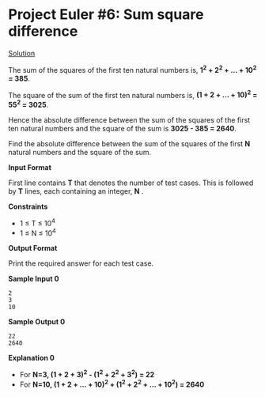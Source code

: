 # Project Euler #6: Sum square difference
[Solution](https://github.com/zhaohanson1/project_euler_plus/blob/master/6%20-%20Sum%20square%20difference/solution.md)

The sum of the squares of the first ten natural numbers is, **1<sup>2</sup> + 2<sup>2</sup> + ... + 10<sup>2</sup> = 385**. 

The square of the sum of the first ten natural numbers is, **(1 + 2 + ... + 10)<sup>2</sup> = 55<sup>2</sup> = 3025**. 

Hence the absolute difference between the sum of the squares of the first ten natural numbers and the square of the sum is **3025 - 385 = 2640**.

Find the absolute difference between the sum of the squares of the first **N** natural numbers and the square of the sum.

**Input Format**

First line contains **T** that denotes the number of test cases. This is followed by **T** lines, each containing an integer, **N** .

**Constraints**
* 1 &le; T &le; 10<sup>4</sup>
* 1 &le; N &le; 10<sup>4</sup>

**Output Format**

Print the required answer for each test case.

**Sample Input 0**
```
2
3
10
```

**Sample Output 0**
```
22
2640
```

**Explanation 0**
- For **N=3, (1 + 2 + 3)<sup>2</sup> - (1<sup>2</sup> + 2<sup>2</sup> + 3<sup>2</sup>) = 22**
- For **N=10, (1 + 2 + ... + 10)<sup>2</sup> + (1<sup>2</sup> + 2<sup>2</sup> + ... + 10<sup>2</sup>) = 2640**
